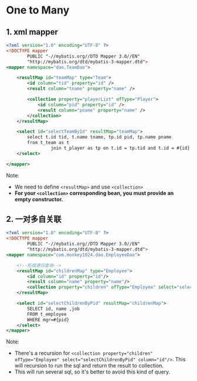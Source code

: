 # One to Many

## 1. xml mapper

```xml
<?xml version="1.0" encoding="UTF-8" ?>
<!DOCTYPE mapper
        PUBLIC "-//mybatis.org//DTD Mapper 3.0//EN"
        "http://mybatis.org/dtd/mybatis-3-mapper.dtd">
<mapper namespace="dao.TeamDao">

    <resultMap id="teamMap" type="Team">
        <id column="tid" property="id" />
        <result column="tname" property="name" />

        <collection property="playerList" ofType="Player">
            <id column="pid" property="id" />
            <result column="pname" property="name" />
        </collection>
    </resultMap>

    <select id="selectTeamById" resultMap="teamMap">
        select t.id tid, t.name tname, tp.id pid, tp.name pname
        from t_team as t
                 join t_player as tp on t.id = tp.tid and t.id = #{id}
    </select>

</mapper>
```

Note:

-   We need to define `<resultMap>` and use `<collection>`
-   **For your `<collection>` corresponding bean, you must provide an empty constructor.**

## 2. 一对多自关联

```xml
<?xml version="1.0" encoding="UTF-8" ?>
<!DOCTYPE mapper
        PUBLIC "-//mybatis.org//DTD Mapper 3.0//EN"
        "http://mybatis.org/dtd/mybatis-3-mapper.dtd">
<mapper namespace="com.monkey1024.dao.EmployeeDao">

    <!--形成递归查询-->
    <resultMap id="childrenMap" type="Employee">
        <id column="id" property="id"/>
        <result column="name" property="name"/>
        <collection property="children" ofType="Employee" select="selectChildrenByPid" column="id"/>
    </resultMap>

    <select id="selectChildrenByPid" resultMap="childrenMap">
        SELECT id, name ,job
        FROM t_employee
        WHERE mgr=#{pid}
    </select>
</mapper>
```

Note:

-   There's a recursion for `<collection property="children" ofType="Employee" select="selectChildrenByPid" column="id"/>`. This will recursion to run the sql and return the result to collection.
-   This will run several sql, so it's better to avoid this kind of query.
